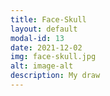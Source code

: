 ```yaml
---
title: Face-Skull
layout: default
modal-id: 13
date: 2021-12-02
img: face-skull.jpg
alt: image-alt
description: My draw
---
```

